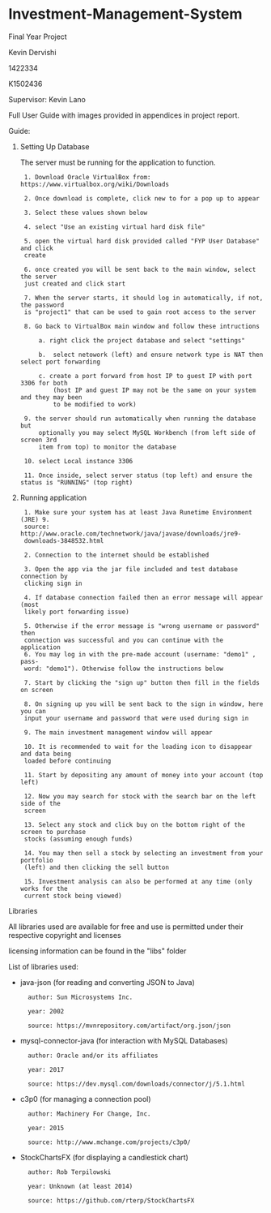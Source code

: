 # Investment-Management-System
Final Year Project

Kevin Dervishi

1422334

K1502436

Supervisor: Kevin Lano


Full User Guide with images provided in appendices in project report.

Guide:

1. Setting Up Database
    
      The server must be running for the application to function.
    
        1. Download Oracle VirtualBox from: https://www.virtualbox.org/wiki/Downloads
        
        2. Once download is complete, click new to for a pop up to appear
        
        3. Select these values shown below
        
        4. select "Use an existing virtual hard disk file"
        
        5. open the virtual hard disk provided called "FYP User Database" and click
        create
      
        6. once created you will be sent back to the main window, select the server
        just created and click start
        
        7. When the server starts, it should log in automatically, if not, the password
        is "project1" that can be used to gain root access to the server
        
        8. Go back to VirtualBox main window and follow these intructions
        
            a. right click the project database and select "settings"
            
            b.  select netowork (left) and ensure network type is NAT then select port forwarding
            
            c. create a port forward from host IP to guest IP with port 3306 for both
                (host IP and guest IP may not be the same on your system and they may been
                to be modified to work)
        
        9. the server should run automatically when running the database but
            optionally you may select MySQL Workbench (from left side of screen 3rd
            item from top) to monitor the database
        
        10. select Local instance 3306
        
        11. Once inside, select server status (top left) and ensure the status is "RUNNING" (top right)
       
1. Running application
    
        1. Make sure your system has at least Java Runetime Environment (JRE) 9.
        source: http://www.oracle.com/technetwork/java/javase/downloads/jre9-
        downloads-3848532.html
        
        2. Connection to the internet should be established
        
        3. Open the app via the jar file included and test database connection by
        clicking sign in
        
        4. If database connection failed then an error message will appear (most
        likely port forwarding issue)
        
        5. Otherwise if the error message is "wrong username or password" then
        connection was successful and you can continue with the application
        6. You may log in with the pre-made account (username: "demo1" , pass-
        word: "demo1"). Otherwise follow the instructions below
        
        7. Start by clicking the "sign up" button then fill in the fields on screen
        
        8. On signing up you will be sent back to the sign in window, here you can
        input your username and password that were used during sign in
        
        9. The main investment management window will appear
        
        10. It is recommended to wait for the loading icon to disappear and data being
        loaded before continuing
        
        11. Start by depositing any amount of money into your account (top left)
        
        12. Now you may search for stock with the search bar on the left side of the
        screen
        
        13. Select any stock and click buy on the bottom right of the screen to purchase
        stocks (assuming enough funds)
        
        14. You may then sell a stock by selecting an investment from your portfolio
        (left) and then clicking the sell button
        
        15. Investment analysis can also be performed at any time (only works for the
        current stock being viewed)


Libraries

All libraries used are available for free and use is permitted under their respective copyright and licenses

licensing information can be found in the "libs" folder

List of libraries used:

* java-json (for reading and converting JSON to Java)

        author: Sun Microsystems Inc. 
        
        year: 2002
        
        source: https://mvnrepository.com/artifact/org.json/json
    
* mysql-connector-java (for interaction with MySQL Databases)
    
        author: Oracle and/or its affiliates
        
        year: 2017
        
        source: https://dev.mysql.com/downloads/connector/j/5.1.html

* c3p0 (for managing a connection pool)

        author: Machinery For Change, Inc.
            
        year: 2015
            
        source: http://www.mchange.com/projects/c3p0/

* StockChartsFX (for displaying a candlestick chart)

        author: Rob Terpilowski
    
        year: Unknown (at least 2014)
    
        source: https://github.com/rterp/StockChartsFX